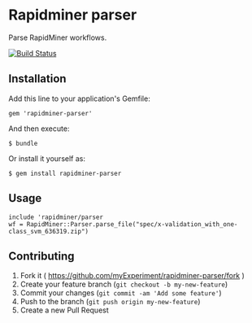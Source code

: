 # Rapidminer parser

Parse RapidMiner workflows.

[![Build Status](https://travis-ci.org/myExperiment/rapidminer-parser.svg?branch=master)](https://travis-ci.org/myExperiment/rapidminer-parser)

## Installation

Add this line to your application's Gemfile:

    gem 'rapidminer-parser'

And then execute:

    $ bundle

Or install it yourself as:

    $ gem install rapidminer-parser

## Usage

    include 'rapidminer/parser
    wf = RapidMiner::Parser.parse_file("spec/x-validation_with_one-class_svm_636319.zip")


## Contributing

1. Fork it ( https://github.com/myExperiment/rapidminer-parser/fork )
2. Create your feature branch (`git checkout -b my-new-feature`)
3. Commit your changes (`git commit -am 'Add some feature'`)
4. Push to the branch (`git push origin my-new-feature`)
5. Create a new Pull Request

